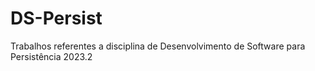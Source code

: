 # DS-Persist
Trabalhos referentes a disciplina de Desenvolvimento de Software para Persistência 2023.2
